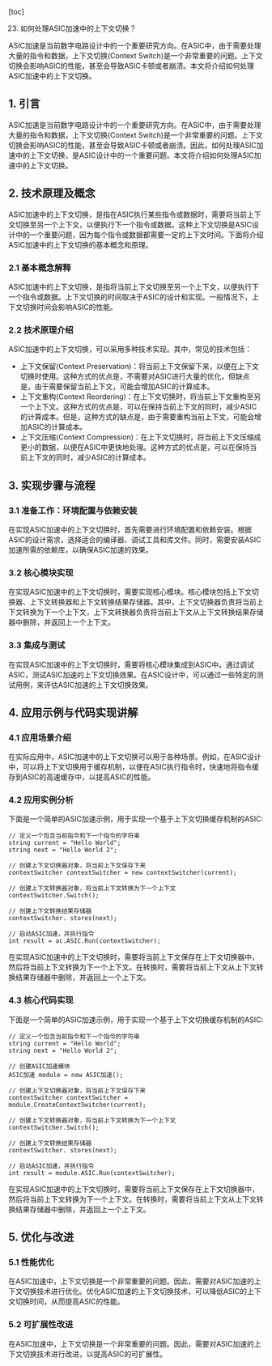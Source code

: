 
[toc]                    
                
                
23. 如何处理ASIC加速中的上下文切换？

ASIC加速是当前数字电路设计中的一个重要研究方向。在ASIC中，由于需要处理大量的指令和数据，上下文切换(Context Switch)是一个非常重要的问题。上下文切换会影响ASIC的性能，甚至会导致ASIC卡顿或者崩溃。本文将介绍如何处理ASIC加速中的上下文切换。

## 1. 引言

ASIC加速是当前数字电路设计中的一个重要研究方向。在ASIC中，由于需要处理大量的指令和数据，上下文切换(Context Switch)是一个非常重要的问题。上下文切换会影响ASIC的性能，甚至会导致ASIC卡顿或者崩溃。因此，如何处理ASIC加速中的上下文切换，是ASIC设计中的一个重要问题。本文将介绍如何处理ASIC加速中的上下文切换。

## 2. 技术原理及概念

ASIC加速中的上下文切换，是指在ASIC执行某些指令或数据时，需要将当前上下文切换至另一个上下文，以便执行下一个指令或数据。这种上下文切换是ASIC设计中的一个重要问题，因为每个指令或数据都需要一定的上下文时间。下面将介绍ASIC加速中的上下文切换的基本概念和原理。

### 2.1 基本概念解释

ASIC加速中的上下文切换，是指将当前上下文切换至另一个上下文，以便执行下一个指令或数据。上下文切换的时间取决于ASIC的设计和实现。一般情况下，上下文切换时间会影响ASIC的性能。

### 2.2 技术原理介绍

ASIC加速中的上下文切换，可以采用多种技术实现。其中，常见的技术包括：

* 上下文保留(Context  Preservation)：将当前上下文保留下来，以便在上下文切换时使用。这种方式的优点是，不需要对ASIC进行大量的优化，但缺点是，由于需要保留当前上下文，可能会增加ASIC的计算成本。
* 上下文重构(Context Reordering)：在上下文切换时，将当前上下文重构至另一个上下文。这种方式的优点是，可以在保持当前上下文的同时，减少ASIC的计算成本。但是，这种方式的缺点是，由于需要重构当前上下文，可能会增加ASIC的计算成本。
* 上下文压缩(Context Compression)：在上下文切换时，将当前上下文压缩成更小的数据，以便在ASIC中更快地处理。这种方式的优点是，可以在保持当前上下文的同时，减少ASIC的计算成本。

## 3. 实现步骤与流程

### 3.1 准备工作：环境配置与依赖安装

在实现ASIC加速中的上下文切换时，首先需要进行环境配置和依赖安装。根据ASIC的设计需求，选择适合的编译器、调试工具和库文件。同时，需要安装ASIC加速所需的依赖库，以确保ASIC加速的效果。

### 3.2 核心模块实现

在实现ASIC加速中的上下文切换时，需要实现核心模块。核心模块包括上下文切换器、上下文转换器和上下文转换结果存储器。其中，上下文切换器负责将当前上下文转换为下一个上下文，上下文转换器负责将当前上下文从上下文转换结果存储器中删除，并返回上一个上下文。

### 3.3 集成与测试

在实现ASIC加速中的上下文切换时，需要将核心模块集成到ASIC中。通过调试ASIC，测试ASIC加速的上下文切换效果。在ASIC设计中，可以通过一些特定的测试用例，来评估ASIC加速的上下文切换效果。

## 4. 应用示例与代码实现讲解

### 4.1 应用场景介绍

在实际应用中，ASIC加速中的上下文切换可以用于各种场景。例如，在ASIC设计中，可以将上下文切换用于缓存机制，以便在ASIC执行指令时，快速地将指令缓存到ASIC的高速缓存中，以提高ASIC的性能。

### 4.2 应用实例分析

下面是一个简单的ASIC加速示例，用于实现一个基于上下文切换缓存机制的ASIC:

```
// 定义一个包含当前指令和下一个指令的字符串
string current = "Hello World";
string next = "Hello World 2";

// 创建上下文切换器对象，将当前上下文保存下来
contextSwitcher contextSwitcher = new contextSwitcher(current);

// 创建上下文转换器对象，将当前上下文转换为下一个上下文
contextSwitcher.Switch();

// 创建上下文转换结果存储器
contextSwitcher. stores(next);

// 启动ASIC加速，并执行指令
int result = ac.ASIC.Run(contextSwitcher);
```

在实现ASIC加速中的上下文切换时，需要将当前上下文保存在上下文切换器中，然后将当前上下文转换为下一个上下文。在转换时，需要将当前上下文从上下文转换结果存储器中删除，并返回上一个上下文。

### 4.3 核心代码实现

下面是一个简单的ASIC加速示例，用于实现一个基于上下文切换缓存机制的ASIC:

```
// 定义一个包含当前指令和下一个指令的字符串
string current = "Hello World";
string next = "Hello World 2";

// 创建ASIC加速模块
ASIC加速 module = new ASIC加速();

// 创建上下文切换器对象，将当前上下文保存下来
contextSwitcher contextSwitcher = module.CreateContextSwitcher(current);

// 创建上下文转换器对象，将当前上下文转换为下一个上下文
contextSwitcher.Switch();

// 创建上下文转换结果存储器
contextSwitcher. stores(next);

// 启动ASIC加速，并执行指令
int result = module.ASIC.Run(contextSwitcher);
```

在实现ASIC加速中的上下文切换时，需要将当前上下文保存在上下文切换器中，然后将当前上下文转换为下一个上下文。在转换时，需要将当前上下文从上下文转换结果存储器中删除，并返回上一个上下文。

## 5. 优化与改进

### 5.1 性能优化

在ASIC加速中，上下文切换是一个非常重要的问题。因此，需要对ASIC加速的上下文切换技术进行优化。优化ASIC加速的上下文切换技术，可以降低ASIC的上下文切换时间，从而提高ASIC的性能。

### 5.2 可扩展性改进

在ASIC加速中，上下文切换是一个非常重要的问题。因此，需要对ASIC加速的上下文切换技术进行改进，以提高ASIC的可扩展性。

